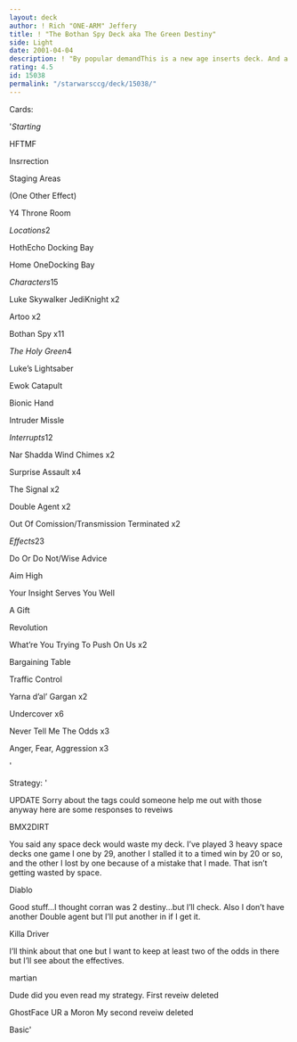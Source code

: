 ```yaml
---
layout: deck
author: ! Rich "ONE-ARM" Jeffery
title: ! "The Bothan Spy Deck aka The Green Destiny"
side: Light
date: 2001-04-04
description: ! "By popular demandThis is a new age inserts deck. And a remake of an older and very good deck."
rating: 4.5
id: 15038
permalink: "/starwarsccg/deck/15038/"
---
```

Cards: 

'<I>Starting</I>

HFTMF

Insrrection

Staging Areas

(One Other Effect)

Y4 Throne Room


<I>Locations</I>2

HothEcho Docking Bay

Home OneDocking Bay


<I>Characters</I>15

Luke Skywalker JediKnight x2

Artoo x2

Bothan Spy x11


<I>The Holy Green</I>4

Luke’s Lightsaber

Ewok Catapult

Bionic Hand

Intruder Missle


<I>Interrupts</I>12

Nar Shadda Wind Chimes x2

Surprise Assault x4

The Signal x2

Double Agent x2

Out Of Comission/Transmission Terminated x2


<I>Effects</I>23

Do Or Do Not/Wise Advice

Aim High

Your Insight Serves You Well

A Gift

Revolution

What’re You Trying To Push On Us x2

Bargaining Table

Traffic Control

Yarna d’al’ Gargan x2

Undercover x6

Never Tell Me The Odds x3

Anger, Fear, Aggression x3

'

Strategy: '

UPDATE Sorry about the tags could someone help me out with those anyway here are some responses to reveiws



BMX2DIRT

You said any space deck would waste my deck. I’ve played 3 heavy space decks one game I one by 29, another I stalled it to a timed win by 20 or so, and the other I lost by one because of a mistake that I made. That isn’t getting wasted by space.



Diablo

Good stuff...I thought corran was 2 destiny...but I’ll check. Also I don’t have another Double agent but I’ll put another in if I get it.


Killa Driver

I’ll think about that one but I want to keep at least two of the odds in there but I’ll see about the effectives.


martian

Dude did you even read my strategy. First reveiw deleted


GhostFace UR a Moron My second reveiw deleted







Basic'
